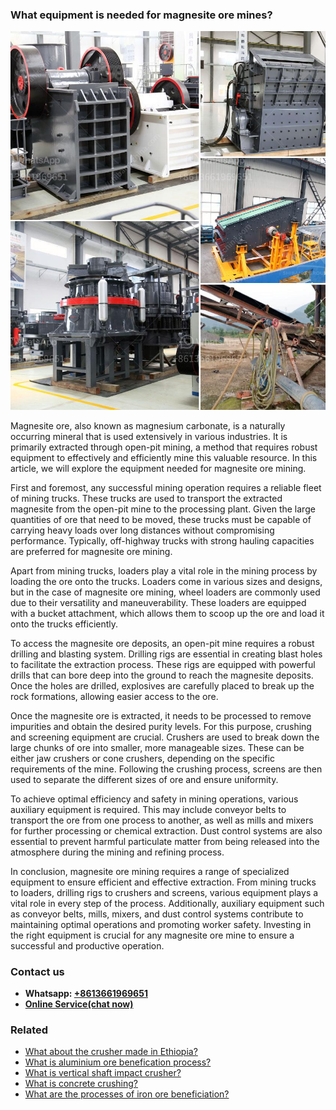 <h3>What equipment is needed for magnesite ore mines?</h3><img src='1701742551.jpg' alt=''><p>Magnesite ore, also known as magnesium carbonate, is a naturally occurring mineral that is used extensively in various industries. It is primarily extracted through open-pit mining, a method that requires robust equipment to effectively and efficiently mine this valuable resource. In this article, we will explore the equipment needed for magnesite ore mining.</p><p>First and foremost, any successful mining operation requires a reliable fleet of mining trucks. These trucks are used to transport the extracted magnesite from the open-pit mine to the processing plant. Given the large quantities of ore that need to be moved, these trucks must be capable of carrying heavy loads over long distances without compromising performance. Typically, off-highway trucks with strong hauling capacities are preferred for magnesite ore mining.</p><p>Apart from mining trucks, loaders play a vital role in the mining process by loading the ore onto the trucks. Loaders come in various sizes and designs, but in the case of magnesite ore mining, wheel loaders are commonly used due to their versatility and maneuverability. These loaders are equipped with a bucket attachment, which allows them to scoop up the ore and load it onto the trucks efficiently.</p><p>To access the magnesite ore deposits, an open-pit mine requires a robust drilling and blasting system. Drilling rigs are essential in creating blast holes to facilitate the extraction process. These rigs are equipped with powerful drills that can bore deep into the ground to reach the magnesite deposits. Once the holes are drilled, explosives are carefully placed to break up the rock formations, allowing easier access to the ore.</p><p>Once the magnesite ore is extracted, it needs to be processed to remove impurities and obtain the desired purity levels. For this purpose, crushing and screening equipment are crucial. Crushers are used to break down the large chunks of ore into smaller, more manageable sizes. These can be either jaw crushers or cone crushers, depending on the specific requirements of the mine. Following the crushing process, screens are then used to separate the different sizes of ore and ensure uniformity.</p><p>To achieve optimal efficiency and safety in mining operations, various auxiliary equipment is required. This may include conveyor belts to transport the ore from one process to another, as well as mills and mixers for further processing or chemical extraction. Dust control systems are also essential to prevent harmful particulate matter from being released into the atmosphere during the mining and refining process.</p><p>In conclusion, magnesite ore mining requires a range of specialized equipment to ensure efficient and effective extraction. From mining trucks to loaders, drilling rigs to crushers and screens, various equipment plays a vital role in every step of the process. Additionally, auxiliary equipment such as conveyor belts, mills, mixers, and dust control systems contribute to maintaining optimal operations and promoting worker safety. Investing in the right equipment is crucial for any magnesite ore mine to ensure a successful and productive operation.</p><h3>Contact us</h3><ul><li><strong>Whatsapp:&nbsp;<a href="https://wa.me/8613661969651">+8613661969651</a></strong></li><li><a href="https://swt.shibang-china.com/?git&amp;zhl&amp;What equipment is needed for magnesite ore mines"><strong>Online Service(chat now)</strong></a></li></ul><h3>Related</h3><ul><li><a href='What about the crusher made in Ethiopia.md'>What about the crusher made in Ethiopia?</a></li><li><a href='What is aluminium ore benefication process.md'>What is aluminium ore benefication process?</a></li><li><a href='What  is vertical shaft impact crusher.md'>What  is vertical shaft impact crusher?</a></li><li><a href='What is concrete crushing.md'>What is concrete crushing?</a></li><li><a href='What are the processes of iron ore beneficiation.md'>What are the processes of iron ore beneficiation?</a></li></ul>